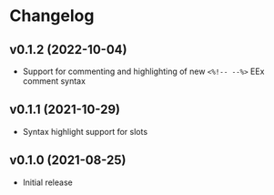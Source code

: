 # Changelog

## v0.1.2 (2022-10-04)

- Support for commenting and highlighting of new `<%!-- --%>` EEx comment syntax

## v0.1.1 (2021-10-29)

- Syntax highlight support for slots

## v0.1.0 (2021-08-25)

- Initial release